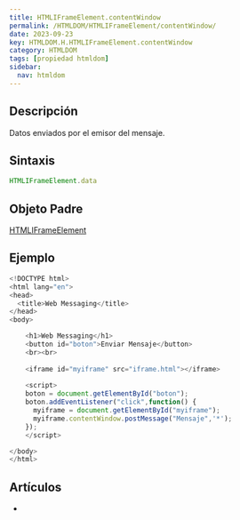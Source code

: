 ```yaml
---
title: HTMLIFrameElement.contentWindow
permalink: /HTMLDOM/HTMLIFrameElement/contentWindow/
date: 2023-09-23
key: HTMLDOM.H.HTMLIFrameElement.contentWindow
category: HTMLDOM
tags: [propiedad htmldom]
sidebar:
  nav: htmldom
---
```


## **Descripción**


Datos enviados por el emisor del mensaje.


## **Sintaxis**


```javascript
HTMLIFrameElement.data
```


## Objeto Padre


[HTMLIFrameElement](https://www.w3api.com/HTMLDOM/HTMLIFrameElement/)


## **Ejemplo**


```javascript
<!DOCTYPE html>
<html lang="en">
<head>
  <title>Web Messaging</title>
</head>
<body>

	<h1>Web Messaging</h1>
	<button id="boton">Enviar Mensaje</button>
	<br><br>
	
	<iframe id="myiframe" src="iframe.html"></iframe>
	
	<script>
    boton = document.getElementById("boton");
    boton.addEventListener("click",function() {
      myiframe = document.getElementById("myiframe");
      myiframe.contentWindow.postMessage("Mensaje",'*');
    });
	</script>

</body>
</html>
```


## **Artículos**

- 
